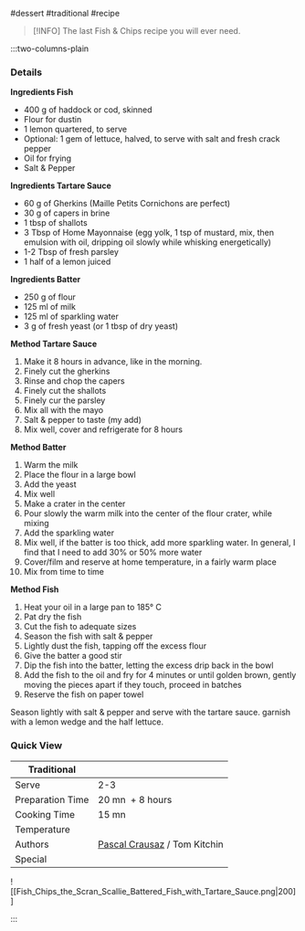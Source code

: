#dessert #traditional #recipe

> [!INFO]
> The last Fish & Chips recipe you will ever need.

:::two-columns-plain

### Details
**Ingredients Fish**

- 400 g of haddock or cod, skinned
- Flour for dustin
- 1 lemon quartered, to serve
- Optional: 1 gem of lettuce, halved, to serve with salt and fresh crack pepper
- Oil for frying
- Salt & Pepper


**Ingredients Tartare Sauce**

- 60 g of Gherkins (Maille Petits Cornichons are perfect)
- 30 g of capers in brine
- 1 tbsp of shallots
- 3 Tbsp of Home Mayonnaise (egg yolk, 1 tsp of mustard, mix, then emulsion with oil, dripping oil slowly while whisking energetically)
- 1-2 Tbsp of fresh parsley
- 1 half of a lemon juiced


**Ingredients Batter**

- 250 g of flour
- 125 ml of milk
- 125 ml of sparkling water
- 3 g of fresh yeast (or 1 tbsp of dry yeast)


**Method Tartare Sauce**

1. Make it 8 hours in advance, like in the morning.
2. Finely cut the gherkins
3. Rinse and chop the capers
4. Finely cut the shallots
5. Finely cur the parsley
6. Mix all with the mayo
7. Salt & pepper to taste (my add)
8. Mix well, cover and refrigerate for 8 hours


**Method Batter**

1. Warm the milk
2. Place the flour in a large bowl
3. Add the yeast
4. Mix well
5. Make a crater in the center
6. Pour slowly the warm milk into the center of the flour crater, while mixing
7. Add the sparkling water
8. Mix well, if the batter is too thick, add more sparkling water. In general, I find that I need to add 30% or 50% more water
9. Cover/film and reserve at home temperature, in a fairly warm place
10. Mix from time to time


**Method Fish**

1. Heat your oil in a large pan to 185° C
2. Pat dry the fish
3. Cut the fish to adequate sizes
4. Season the fish with salt & pepper
5. Lightly dust the fish, tapping off the excess flour
6. Give the batter a good stir
7. Dip the fish into the batter, letting the excess drip back in the bowl
8. Add the fish to the oil and fry for 4 minutes or until golden brown, gently moving the pieces apart if they touch, proceed in batches
9. Reserve the fish on paper towel

  

Season lightly with salt & pepper and serve with the tartare sauce. garnish with a lemon wedge and the half lettuce.




### Quick View
| Traditional      |                                                |
| ---------------- | ---------------------------------------------- |
| Serve            | 2-3                                            |
| Preparation Time | 20 mn  + 8 hours                               |
| Cooking Time     | 15 mn                                          |
| Temperature      |                                                |
| Authors          | [Pascal Crausaz](mailto:pascal@askpascal.com) / Tom Kitchin |
| Special          |                                                |

![[Fish_Chips_the_Scran_Scallie_Battered_Fish_with_Tartare_Sauce.png|200]]

:::

